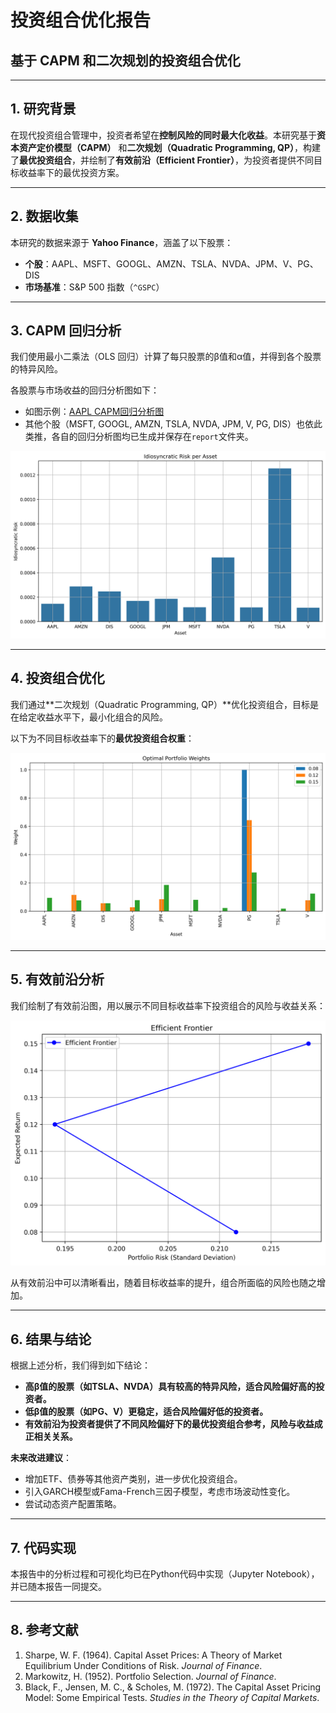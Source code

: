 # 投资组合优化报告

## 基于 CAPM 和二次规划的投资组合优化

---

## 1. 研究背景
在现代投资组合管理中，投资者希望在**控制风险的同时最大化收益**。本研究基于**资本资产定价模型（CAPM）** 和**二次规划（Quadratic Programming, QP）**，构建了**最优投资组合**，并绘制了**有效前沿（Efficient Frontier）**，为投资者提供不同目标收益率下的最优投资方案。

---

## 2. 数据收集
本研究的数据来源于 **Yahoo Finance**，涵盖了以下股票：
- **个股**：AAPL、MSFT、GOOGL、AMZN、TSLA、NVDA、JPM、V、PG、DIS
- **市场基准**：S&P 500 指数（`^GSPC`）

---

## 3. CAPM 回归分析
我们使用最小二乘法（OLS 回归）计算了每只股票的β值和α值，并得到各个股票的特异风险。

各股票与市场收益的回归分析图如下：

- 如图示例：[AAPL CAPM回归分析图](capm_regression_AAPL.png)
- 其他个股（MSFT, GOOGL, AMZN, TSLA, NVDA, JPM, V, PG, DIS）也依此类推，各自的回归分析图均已生成并保存在`report`文件夹。


![特异风险柱状图](idiosyncratic_risk.png)

---

## 4. 投资组合优化
我们通过**二次规划（Quadratic Programming, QP）**优化投资组合，目标是在给定收益水平下，最小化组合的风险。

以下为不同目标收益率下的**最优投资组合权重**：

![投资组合权重](optimal_portfolio_weights.png)

---

## 5. 有效前沿分析
我们绘制了有效前沿图，用以展示不同目标收益率下投资组合的风险与收益关系：

![有效前沿](efficient_frontier.png)

从有效前沿中可以清晰看出，随着目标收益率的提升，组合所面临的风险也随之增加。

---

## 6. 结果与结论
根据上述分析，我们得到如下结论：
- **高β值的股票（如TSLA、NVDA）具有较高的特异风险，适合风险偏好高的投资者。**
- **低β值的股票（如PG、V）更稳定，适合风险偏好低的投资者。**
- **有效前沿为投资者提供了不同风险偏好下的最优投资组合参考，风险与收益成正相关关系。**

**未来改进建议**：
- 增加ETF、债券等其他资产类别，进一步优化投资组合。
- 引入GARCH模型或Fama-French三因子模型，考虑市场波动性变化。
- 尝试动态资产配置策略。

---

## 7. 代码实现
本报告中的分析过程和可视化均已在Python代码中实现（Jupyter Notebook），并已随本报告一同提交。

---

## 8. 参考文献
1. Sharpe, W. F. (1964). Capital Asset Prices: A Theory of Market Equilibrium Under Conditions of Risk. *Journal of Finance*.
2. Markowitz, H. (1952). Portfolio Selection. *Journal of Finance*.
3. Black, F., Jensen, M. C., & Scholes, M. (1972). The Capital Asset Pricing Model: Some Empirical Tests. *Studies in the Theory of Capital Markets*.